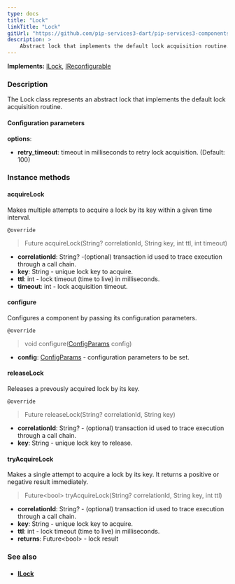 ```yaml
---
type: docs
title: "Lock"
linkTitle: "Lock"
gitUrl: "https://github.com/pip-services3-dart/pip-services3-components-dart"
description: >
    Abstract lock that implements the default lock acquisition routine.
---
```


**Implements:** [ILock](../ilock), [IReconfigurable](../../../commons/config/ireconfigurable)

### Description

The Lock class represents an abstract lock that implements the default lock acquisition routine. 

#### Configuration parameters
**options**:
- **retry_timeout**: timeout in milliseconds to retry lock acquisition. (Default: 100)


### Instance methods

#### acquireLock
Makes multiple attempts to acquire a lock by its key within a given time interval.

`@override`
> Future acquireLock(String? correlationId, String key, int ttl, int timeout)

- **correlationId**: String? -(optional) transaction id used to trace execution through a call chain. 
- **key**: String - unique lock key to acquire.
- **ttl**: int - lock timeout (time to live) in milliseconds.
- **timeout**: int - lock acquisition timeout.


#### configure
Configures a component by passing its configuration parameters.

`@override`
> void configure([ConfigParams](../../../commons/config/config_params) config)

- **config**: [ConfigParams](../../../commons/config/config_params) - configuration parameters to be set.

#### releaseLock
Releases a prevously acquired lock by its key.

`@override`
> Future releaseLock(String? correlationId, String key)

- **correlationId**: String? - (optional) transaction id used to trace execution through a call chain.
- **key**: String - unique lock key to release.


#### tryAcquireLock
Makes a single attempt to acquire a lock by its key.
It returns a positive or negative result immediately.

> Future\<bool\> tryAcquireLock(String? correlationId, String key, int ttl)

- **correlationId**: String? - (optional) transaction id used to trace execution through a call chain.
- **key**: String - unique lock key to acquire.
- **ttl**: int - lock timeout (time to live) in milliseconds.
- **returns**: Future\<bool\> - lock result


### See also
- #### [ILock](../ilock)
